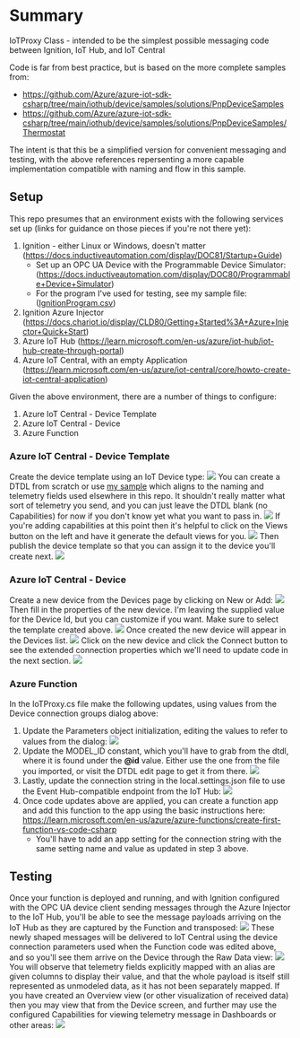 # Summary
IoTProxy Class - intended to be the simplest possible messaging code between Ignition, IoT Hub, and IoT Central

Code is far from best practice, but is based on the more complete samples from:
 * https://github.com/Azure/azure-iot-sdk-csharp/tree/main/iothub/device/samples/solutions/PnpDeviceSamples
 * https://github.com/Azure/azure-iot-sdk-csharp/tree/main/iothub/device/samples/solutions/PnpDeviceSamples/Thermostat

The intent is that this be a simplified version for convenient messaging and testing, with the above references repersenting a more capable implementation compatible with naming and flow in this sample. 

## Setup
This repo presumes that an environment exists with the following services set up (links for guidance on those pieces if you're not there yet):
1. Ignition - either Linux or Windows, doesn't matter (https://docs.inductiveautomation.com/display/DOC81/Startup+Guide)
    - Set up an OPC UA Device with the Programmable Device Simulator: (https://docs.inductiveautomation.com/display/DOC80/Programmable+Device+Simulator)
    - For the program I've used for testing, see my sample file: (<a href='./SamplesAndTemplates/IgnitionProgram.csv'>IgnitionProgram.csv</a>)
2. Ignition Azure Injector (https://docs.chariot.io/display/CLD80/Getting+Started%3A+Azure+Injector+Quick+Start)
3. Azure IoT Hub (https://learn.microsoft.com/en-us/azure/iot-hub/iot-hub-create-through-portal)
4. Azure IoT Central, with an empty Application (https://learn.microsoft.com/en-us/azure/iot-central/core/howto-create-iot-central-application)

Given the above environment, there are a number of things to configure:
1. Azure IoT Central - Device Template
2. Azure IoT Central - Device
3. Azure Function

### Azure IoT Central - Device Template
Create the device template using an IoT Device type:
<img src='./Assets/DeviceTemplate1.png' />
You can create a DTDL from scratch or use <a href='./SamplesAndTemplates/DeviceTemplate.json'>my sample</a> which aligns to the naming and telemetry fields used elsewhere in this repo. It shouldn't really matter what sort of telemetry you send, and you can just leave the DTDL blank (no Capabilities) for now if you don't know yet what you want to pass in.
<img src='./Assets/DeviceTemplate2.png' />
If you're adding capabilities at this point then it's helpful to click on the Views button on the left and have it generate the default views for you.
<img src='./Assets/DeviceTemplate3.png' />
Then publish the device template so that you can assign it to the device you'll create next.
<img src='./Assets/DeviceTemplate4.png' />

### Azure IoT Central - Device 
Create a new device from the Devices page by clicking on New or Add:
<img src='./Assets/Device1.png' />
Then fill in the properties of the new device. I'm leaving the supplied value for the Device Id, but you can customize if you want. Make sure to select the template created above.
<img src='./Assets/Device2.png' />
Once created the new device will appear in the Devices list.
<img src='./Assets/Device3.png' />
Click on the new device and click the Connect button to see the extended connection properties which we'll need to update code in the next section.
<img src='./Assets/Device4.png' />

### Azure Function
In the IoTProxy.cs file make the following updates, using values from the Device connection groups dialog above:
1. Update the Parameters object initialization, editing the values to refer to values from the dialog: <img src='./Assets/Code1.png' />
2. Update the MODEL_ID constant, which you'll have to grab from the dtdl, where it is found under the **@id** value. Either use the one from the file you imported, or visit the DTDL edit page to get it from there. <img src='./Assets/Code2.png' />
3. Lastly, update the connection string in the local.settings.json file to use the Event Hub-compatible endpoint from the IoT Hub: <img src='./Assets/Code3.png' />
4. Once code updates above are applied, you can create a function app and add this function to the app using the basic instructions here: https://learn.microsoft.com/en-us/azure/azure-functions/create-first-function-vs-code-csharp
   - You'll have to add an app setting for the connection string with the same setting name and value as updated in step 3 above.

## Testing
Once your function is deployed and running, and with Ignition configured with the OPC UA device client sending messages through the Azure Injector to the IoT Hub, you'll be able to see the message payloads arriving on the IoT Hub as they are captured by the Function and transposed:
<img src='./Assets/Testing1.png' />
These newly shaped messages will be delivered to IoT Central using the device connection parameters used when the Function code was edited above, and so you'll see them arrive on the Device through the Raw Data view:
<img src='./Assets/Testing2.png' />
You will observe that telemetry fields explicitly mapped with an alias are given columns to display their value, and that the whole payload is itself still represented as unmodeled data, as it has not been separately mapped.
If you have created an Overview view (or other visualization of received data) then you may view that from the Device screen, and further may use the configured Capabilities for viewing telemetry message in Dashboards or other areas:
<img src='./Assets/Testing3.png' />
